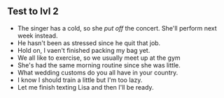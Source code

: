 ## Test to lvl 2

- The singer has a cold, so she *put off* the concert. She'll perform next week instead.
- He hasn't been as stressed since he quit that job.
- Hold on, I vaen't finished packing my bag yet.
- We all like to exercise, so we usually meet up at the gym
- She's had the same morning routine since she was little.
- What wedding customs do you all have in your country.
- I know I should train a little but I'm too lazy.
- Let me finish texting Lisa and then I'll be ready.
